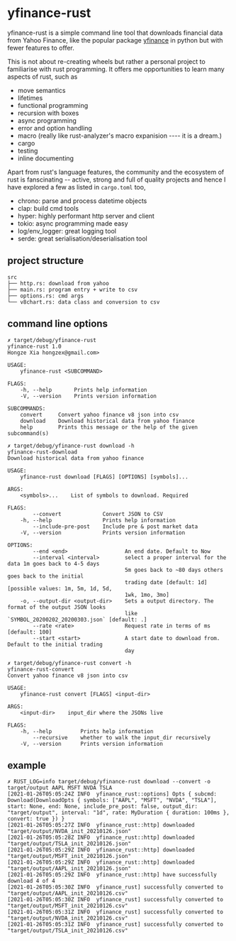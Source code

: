 yfinance-rust
=============

yfinance-rust is a simple command line tool that downloads financial data from Yahoo Finance, like the popular package [yfinance](https://github.com/ranaroussi/yfinance) in python but with fewer features to offer.

This is not about re-creating wheels but rather a personal project to familiarise with rust programming. It offers me opportunities to learn many aspects of rust, such as

- move semantics
- lifetimes
- functional programming
- recursion with boxes
- async programming
- error and option handling
- macro (really like rust-analyzer's macro expanision ---- it is a dream.)
- cargo
- testing
- inline documenting

Apart from rust's language features, the community and the ecosystem of rust is fanscinating -- active, strong and full of quality projects and hence I have explored a few as listed in `cargo.toml` too,

- chrono: parse and process datetime objects
- clap: build cmd tools
- hyper: highly performant http server and client
- tokio: async programming made easy
- log/env_logger: great logging tool
- serde: great serialisation/deserialisation tool

## project structure

```
src
├── http.rs: download from yahoo
├── main.rs: program entry + write to csv
├── options.rs: cmd args
└── v8chart.rs: data class and conversion to csv
```

## command line options

```
✗ target/debug/yfinance-rust 
yfinance-rust 1.0
Hongze Xia hongzex@gmail.com>

USAGE:
    yfinance-rust <SUBCOMMAND>

FLAGS:
    -h, --help       Prints help information
    -V, --version    Prints version information

SUBCOMMANDS:
    convert     Convert yahoo finance v8 json into csv
    download    Download historical data from yahoo finance
    help        Prints this message or the help of the given subcommand(s)
```

```
✗ target/debug/yfinance-rust download -h
yfinance-rust-download 
Download historical data from yahoo finance

USAGE:
    yfinance-rust download [FLAGS] [OPTIONS] [symbols]...

ARGS:
    <symbols>...    List of symbols to download. Required

FLAGS:
        --convert             Convert JSON to CSV
    -h, --help                Prints help information
        --include-pre-post    Include pre & post market data
    -V, --version             Prints version information

OPTIONS:
        --end <end>                  An end date. Default to Now
        --interval <interval>        select a proper interval for the data 1m goes back to 4-5 days
                                     5m goes back to ~80 days others goes back to the initial
                                     trading date [default: 1d] [possible values: 1m, 5m, 1d, 5d,
                                     1wk, 1mo, 3mo]
    -o, --output-dir <output-dir>    Sets a output directory. The format of the output JSON looks
                                     like `SYMBOL_20200202_20200303.json` [default: .]
        --rate <rate>                Request rate in terms of ms [default: 100]
        --start <start>              A start date to download from. Default to the initial trading
                                     day
```

```
✗ target/debug/yfinance-rust convert -h 
yfinance-rust-convert 
Convert yahoo finance v8 json into csv

USAGE:
    yfinance-rust convert [FLAGS] <input-dir>

ARGS:
    <input-dir>    input_dir where the JSONs live

FLAGS:
    -h, --help         Prints help information
        --recursive    whether to walk the input_dir recursively
    -V, --version      Prints version information
```

## example

```
✗ RUST_LOG=info target/debug/yfinance-rust download --convert -o target/output AAPL MSFT NVDA TSLA
[2021-01-26T05:05:24Z INFO  yfinance_rust::options] Opts { subcmd: Download(DownloadOpts { symbols: ["AAPL", "MSFT", "NVDA", "TSLA"], start: None, end: None, include_pre_post: false, output_dir: "target/output", interval: "1d", rate: MyDuration { duration: 100ms }, convert: true }) }
[2021-01-26T05:05:27Z INFO  yfinance_rust::http] downloaded "target/output/NVDA_init_20210126.json"
[2021-01-26T05:05:28Z INFO  yfinance_rust::http] downloaded "target/output/TSLA_init_20210126.json"
[2021-01-26T05:05:29Z INFO  yfinance_rust::http] downloaded "target/output/MSFT_init_20210126.json"
[2021-01-26T05:05:29Z INFO  yfinance_rust::http] downloaded "target/output/AAPL_init_20210126.json"
[2021-01-26T05:05:29Z INFO  yfinance_rust::http] have successfully download 4 of 4
[2021-01-26T05:05:30Z INFO  yfinance_rust] successfully converted to "target/output/AAPL_init_20210126.csv"
[2021-01-26T05:05:30Z INFO  yfinance_rust] successfully converted to "target/output/MSFT_init_20210126.csv"
[2021-01-26T05:05:31Z INFO  yfinance_rust] successfully converted to "target/output/NVDA_init_20210126.csv"
[2021-01-26T05:05:31Z INFO  yfinance_rust] successfully converted to "target/output/TSLA_init_20210126.csv"
```